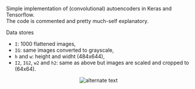 Simple implementation of (convolutional) autoencoders in Keras and Tensorflow.  
The code is commented and pretty much-self explanatory.

Data stores
* `I`: 1000 flattened images,
* `IG`: same images converted to grayscale,
* `h` and `w`: height and widht (484x644),
* `I2`, `IG2`, `w2` and `h2`: same as above but images are scaled and cropped to (64x64).

<p align="center"> 
    <img src="https://github.com/sparisi/ae_keras/blob/master/example.png" alt="alternate text">
</p>
